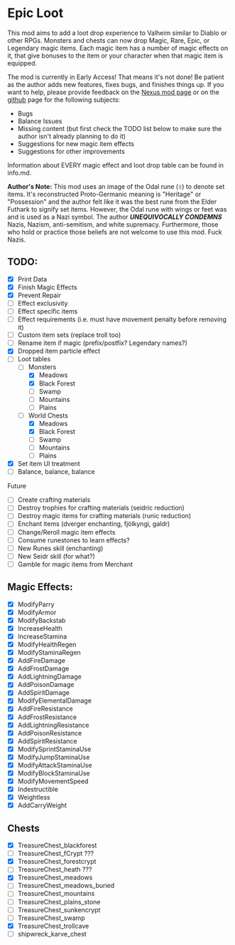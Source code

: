 # Epic Loot

This mod aims to add a loot drop experience to Valheim similar to Diablo or other RPGs. Monsters and chests can now drop Magic, Rare, Epic, or Legendary magic items. Each magic item has a number of magic effects on it, that give bonuses to the item or your character when that magic item is equipped.

The mod is currently in Early Access! That means it's not done! Be patient as the author adds new features, fixes bugs, and finishes things up. If you want to help, please provide feedback on the [Nexus mod page](TODO) or on the [github](https://github.com/RandyKnapp/ValheimMods/tree/main/EpicLoot) page for the following subjects:

- Bugs
- Balance Issues
- Missing content (but first check the TODO list below to make sure the author isn't already planning to do it)
- Suggestions for new magic item effects
- Suggestions for other improvements

Information about EVERY magic effect and loot drop table can be found in info.md.

**Author's Note:** This mod uses an image of the Odal rune (ᛟ) to denote set items. It's reconstructed Proto-Germanic meaning is "Heritage" or "Possession" and the author felt like it was the best rune from the Elder Futhark to signify set items. However, the Odal rune with wings or feet was and is used as a Nazi symbol. The author ***UNEQUIVOCALLY CONDEMNS*** Nazis, Nazism, anti-semitism, and white supremacy. Furthermore, those who hold or practice those beliefs are not welcome to use this mod. Fuck Nazis.

## TODO:

- [X] Print Data
- [X] Finish Magic Effects
- [X] Prevent Repair
- [ ] Effect exclusivity
- [ ] Effect specific items
- [ ] Effect requirements (i.e. must have movement penalty before removing it)
- [ ] Custom item sets (replace troll too)
- [ ] Rename item if magic (prefix/postfix? Legendary names?)
- [X] Dropped item particle effect
- [ ] Loot tables
  - [ ] Monsters
	- [X] Meadows
	- [X] Black Forest
	- [ ] Swamp
	- [ ] Mountains
	- [ ] Plains
  - [ ] World Chests
  	- [X] Meadows
	- [X] Black Forest
	- [ ] Swamp
	- [ ] Mountains
	- [ ] Plains
- [X] Set item UI treatment
- [ ] Balance, balance, balance

Future

- [ ] Create crafting materials
- [ ] Destroy trophies for crafting materials (seidric reduction)
- [ ] Destroy magic items for crafting materials (runic reduction)
- [ ] Enchant items (dverger enchanting, fjölkyngi, galdr)
- [ ] Change/Reroll magic item effects
- [ ] Consume runestones to learn effects?
- [ ] New Runes skill (enchanting)
- [ ] New Seidr skill (for what?)
- [ ] Gamble for magic items from Merchant

## Magic Effects:

- [X] ModifyParry
- [X] ModifyArmor
- [X] ModifyBackstab
- [X] IncreaseHealth
- [X] IncreaseStamina
- [X] ModifyHealthRegen
- [X] ModifyStaminaRegen
- [X] AddFireDamage
- [X] AddFrostDamage
- [X] AddLightningDamage
- [X] AddPoisonDamage
- [X] AddSpiritDamage
- [X] ModifyElementalDamage
- [X] AddFireResistance       
- [X] AddFrostResistance      
- [X] AddLightningResistance
- [X] AddPoisonResistance
- [X] AddSpiritResistance
- [X] ModifySprintStaminaUse
- [X] ModifyJumpStaminaUse
- [X] ModifyAttackStaminaUse
- [X] ModifyBlockStaminaUse
- [X] ModifyMovementSpeed
- [X] Indestructible
- [X] Weightless
- [X] AddCarryWeight

## Chests

- [X] TreasureChest_blackforest
- [ ] TreasureChest_fCrypt ???
- [X] TreasureChest_forestcrypt
- [ ] TreasureChest_heath ???
- [X] TreasureChest_meadows
- [ ] TreasureChest_meadows_buried
- [ ] TreasureChest_mountains
- [ ] TreasureChest_plains_stone
- [ ] TreasureChest_sunkencrypt
- [ ] TreasureChest_swamp
- [X] TreasureChest_trollcave
- [ ] shipwreck_karve_chest